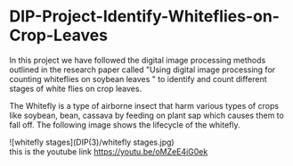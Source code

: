 # DIP-Project-Identify-Whiteflies-on-Crop-Leaves

In this project we have followed the digital image processing methods outlined in the research paper called "Using digital image processing for counting whiteflies on soybean leaves " to identify and count different stages of white flies on crop leaves.

The Whitefly is a type of airborne insect that harm various types of crops like soybean, bean, cassava by feeding on plant sap which causes them to fall off. The following image shows the lifecycle of the whitefly.

![whitefly stages](DIP(3)/whitefly stages.jpg)  
this is the youtube link  https://youtu.be/oMZeE4iG0ek
 
